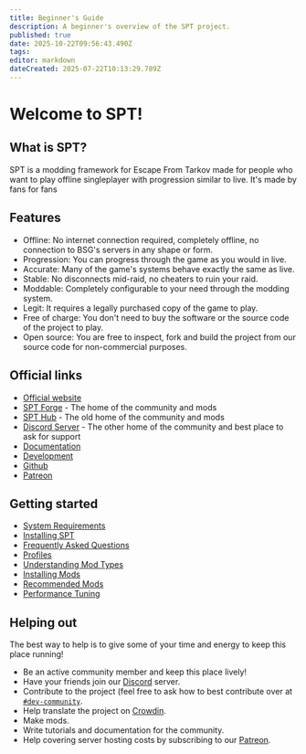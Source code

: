 ```yaml
---
title: Beginner's Guide
description: A beginner's overview of the SPT project.
published: true
date: 2025-10-22T09:56:43.490Z
tags: 
editor: markdown
dateCreated: 2025-07-22T10:13:29.789Z
---
```


# Welcome to SPT!

## What is SPT?
SPT is a modding framework for Escape From Tarkov made for people who want to play offline singleplayer with progression similar to live. It's made by fans for fans

## Features
- Offline: No internet connection required, completely offline, no connection to BSG's servers in any shape or form.
- Progression: You can progress through the game as you would in live.
- Accurate: Many of the game's systems behave exactly the same as live.
- Stable: No disconnects mid-raid, no cheaters to ruin your raid.
- Moddable: Completely configurable to your need through the modding system.
- Legit: It requires a legally purchased copy of the game to play.
- Free of charge: You don't need to buy the software or the source code of the project to play.
- Open source: You are free to inspect, fork and build the project from our source code for non-commercial purposes.

## Official links
- [Official website](https://www.sp-tarkov.com/)
- [SPT Forge](https://forge.sp-tarkov.com/) - The home of the community and mods
- [SPT Hub](https://hub.sp-tarkov.com/) - The old home of the community and mods
- [Discord Server](http://discord.sp-tarkov.com/) - The other home of the community and best place to ask for support
- [Documentation](https://docs.sp-tarkov.com/)
- [Development](https://dev.sp-tarkov.com/)
- [Github](https://github.com/sp-tarkov/)
- [Patreon](https://www.patreon.com/sptarkov)

## Getting started
- [System Requirements](/system-requirements)
- [Installing SPT](/Installation_Guide)
- [Frequently Asked Questions](/FAQs_40)
- [Profiles](/Profiles)
- [Understanding Mod Types](/Mod_Types)
- [Installing Mods](/Installing_Mods)
- [Recommended Mods](/Recommended_Mods_40)
- [Performance Tuning](/Performance_Tuning)

## Helping out
The best way to help is to give some of your time and energy to keep this place running!
- Be an active community member and keep this place lively!
- Have your friends join our [Discord](http://discord.sp-tarkov.com/) server.
- Contribute to the project (feel free to ask how to best contribute over at ⁠[`#dev-community`](https://discord.com/channels/875684761291599922/875707258074447904).
- Help translate the project on [Crowdin](https://crowdin.com/project/spt-translation).
- Make mods.
- Write tutorials and documentation for the community.
- Help covering server hosting costs by subscribing to our [Patreon](https://www.patreon.com/sptarkov).